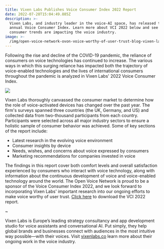 ```yaml
---
title: Vixen Labs Publishes Voice Consumer Index 2022 Report
date: 2022-07-28T15:04:49.885Z
description: >-
  Vixen Labs, and industry leader in the voice-AI space, has released their
  annual Voice Consumer Index. Learn more about VCI 2022 below and see what
  consumer trends are impacting the voice industry.
image: >-
  /img/open-voice-network-ovon-voice-worthy-of-user-trust-blog-vixen-labs-publishes-voice-consumer-index-2022-report.png
---
```

Following the rise and decline of the COVID-19 pandemic, the reliance of consumers on voice technologies has continued to increase. The various ways in which this surging reliance has impacted both the trajectory of voice-enabled technologies and the lives of international consumers throughout the pandemic is analyzed in Vixen Labs' 2022 Voice Consumer Index.

<a href="https://vixenlabs.co/download-the-voice-consumer-index-2022" target="_blank">
  <img src="/img/download-the-report.png" tutorial">
</a>

Vixen Labs thoroughly canvassed the consumer market to determine how the role of voice-activated devices has changed over the past year. The firm's surveys spanned three countries (the UK, Germany, and US) and collected data from two-thousand participants from each country. Participants were selected across all major industry sectors to ensure a holistic sample of consumer behavior was achieved. Some of key sections of the report include:

* Latest research in the evolving voice environment
* Consumer insights by device
* Needs, wishes, and concerns about voice expressed by consumers
* Marketing recommendations for companies invested in voice

The findings in this report cover both comfort levels and overall satisfaction experienced by consumers who interact with voice technology, along with information about the continuous development of voice and voice-enabled technology around the world. The Open Voice Network is proud to be a sponsor of the Voice Consumer Index 2022, and we look forward to incorporating Vixen Labs' important research into our ongoing efforts to make voice worthy of user trust. <a href="https://vixenlabs.co/download-the-voice-consumer-index-2022" target="_blank">Click here</a> to download the VCI 2022 report.

~

Vixen Labs is Europe’s leading strategy consultancy and app development studio for voice assistants and conversational AI. Put simply, they help global brands and businesses connect with audiences in the most intuitive way possible—with their voices. Visit <a href="https://vixenlabs.co/" target="_blank">vixenlabs.co</a> learn more about their ongoing work in the voice industry.

